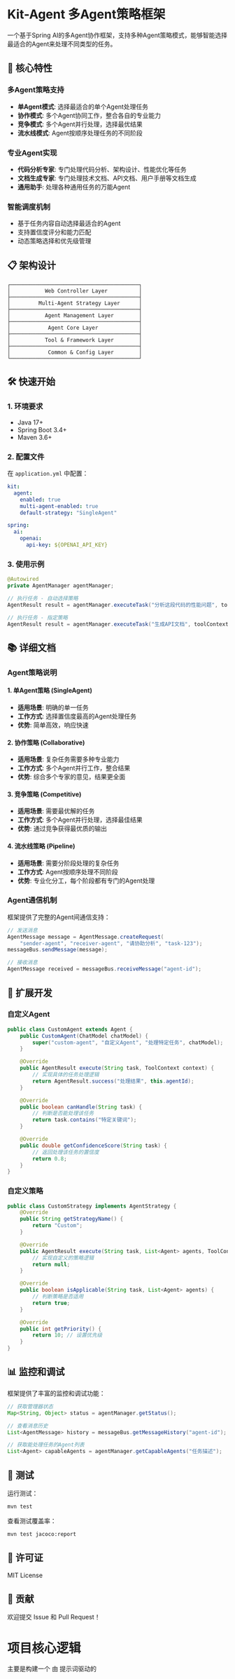# Kit-Agent 多Agent策略框架

一个基于Spring AI的多Agent协作框架，支持多种Agent策略模式，能够智能选择最适合的Agent来处理不同类型的任务。

## 🚀 核心特性

### 多Agent策略支持
- **单Agent模式**: 选择最适合的单个Agent处理任务
- **协作模式**: 多个Agent协同工作，整合各自的专业能力
- **竞争模式**: 多个Agent并行处理，选择最优结果
- **流水线模式**: Agent按顺序处理任务的不同阶段

### 专业Agent实现
- **代码分析专家**: 专门处理代码分析、架构设计、性能优化等任务
- **文档生成专家**: 专门处理技术文档、API文档、用户手册等文档生成
- **通用助手**: 处理各种通用任务的万能Agent

### 智能调度机制
- 基于任务内容自动选择最适合的Agent
- 支持置信度评分和能力匹配
- 动态策略选择和优先级管理

## 📋 架构设计

```
┌─────────────────────────────────────────┐
│           Web Controller Layer          │
├─────────────────────────────────────────┤
│         Multi-Agent Strategy Layer      │
├─────────────────────────────────────────┤
│           Agent Management Layer        │
├─────────────────────────────────────────┤
│            Agent Core Layer             │
├─────────────────────────────────────────┤
│           Tool & Framework Layer        │
├─────────────────────────────────────────┤
│            Common & Config Layer        │
└─────────────────────────────────────────┘
```

## 🛠️ 快速开始

### 1. 环境要求
- Java 17+
- Spring Boot 3.4+
- Maven 3.6+

### 2. 配置文件
在 `application.yml` 中配置：

```yaml
kit:
  agent:
    enabled: true
    multi-agent-enabled: true
    default-strategy: "SingleAgent"

spring:
  ai:
    openai:
      api-key: ${OPENAI_API_KEY}
```

### 3. 使用示例

```java
@Autowired
private AgentManager agentManager;

// 执行任务 - 自动选择策略
AgentResult result = agentManager.executeTask("分析这段代码的性能问题", toolContext);

// 执行任务 - 指定策略
AgentResult result = agentManager.executeTask("生成API文档", toolContext, "Collaborative");
```

## 📚 详细文档

### Agent策略说明

#### 1. 单Agent策略 (SingleAgent)
- **适用场景**: 明确的单一任务
- **工作方式**: 选择置信度最高的Agent处理任务
- **优势**: 简单高效，响应快速

#### 2. 协作策略 (Collaborative)
- **适用场景**: 复杂任务需要多种专业能力
- **工作方式**: 多个Agent并行工作，整合结果
- **优势**: 综合多个专家的意见，结果更全面

#### 3. 竞争策略 (Competitive)
- **适用场景**: 需要最优解的任务
- **工作方式**: 多个Agent并行处理，选择最佳结果
- **优势**: 通过竞争获得最优质的输出

#### 4. 流水线策略 (Pipeline)
- **适用场景**: 需要分阶段处理的复杂任务
- **工作方式**: Agent按顺序处理不同阶段
- **优势**: 专业化分工，每个阶段都有专门的Agent处理

### Agent通信机制

框架提供了完整的Agent间通信支持：

```java
// 发送消息
AgentMessage message = AgentMessage.createRequest(
    "sender-agent", "receiver-agent", "请协助分析", "task-123");
messageBus.sendMessage(message);

// 接收消息
AgentMessage received = messageBus.receiveMessage("agent-id");
```

## 🔧 扩展开发

### 自定义Agent

```java
public class CustomAgent extends Agent {
    public CustomAgent(ChatModel chatModel) {
        super("custom-agent", "自定义Agent", "处理特定任务", chatModel);
    }

    @Override
    public AgentResult execute(String task, ToolContext context) {
        // 实现具体的任务处理逻辑
        return AgentResult.success("处理结果", this.agentId);
    }

    @Override
    public boolean canHandle(String task) {
        // 判断是否能处理该任务
        return task.contains("特定关键词");
    }

    @Override
    public double getConfidenceScore(String task) {
        // 返回处理该任务的置信度
        return 0.8;
    }
}
```

### 自定义策略

```java
public class CustomStrategy implements AgentStrategy {
    @Override
    public String getStrategyName() {
        return "Custom";
    }

    @Override
    public AgentResult execute(String task, List<Agent> agents, ToolContext context) {
        // 实现自定义的策略逻辑
        return null;
    }

    @Override
    public boolean isApplicable(String task, List<Agent> agents) {
        // 判断策略是否适用
        return true;
    }

    @Override
    public int getPriority() {
        return 10; // 设置优先级
    }
}
```

## 📊 监控和调试

框架提供了丰富的监控和调试功能：

```java
// 获取管理器状态
Map<String, Object> status = agentManager.getStatus();

// 查看消息历史
List<AgentMessage> history = messageBus.getMessageHistory("agent-id");

// 获取能处理任务的Agent列表
List<Agent> capableAgents = agentManager.getCapableAgents("任务描述");
```

## 🧪 测试

运行测试：
```bash
mvn test
```

查看测试覆盖率：
```bash
mvn test jacoco:report
```

## 📄 许可证

MIT License

## 🤝 贡献

欢迎提交 Issue 和 Pull Request！

# 项目核心逻辑
主要是构建一个 由 提示词驱动的
